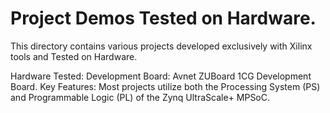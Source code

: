 # Project Demos Tested on Hardware.

This directory contains various projects developed exclusively with Xilinx tools and Tested on Hardware.

Hardware Tested:
Development Board: Avnet ZUBoard 1CG Development Board.
Key Features:
Most projects utilize both the Processing System (PS) and Programmable Logic (PL) of the Zynq UltraScale+ MPSoC.
